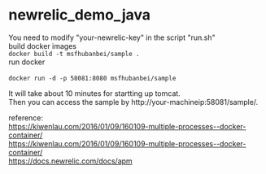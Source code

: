 # newrelic_demo_java
You need to modify "your-newrelic-key" in the script "run.sh"</br>
build docker images</br>
```docker build -t msfhubanbei/sample .```</br>
run docker</br>       
```docker run -d -p 58081:8080 msfhubanbei/sample```</br>

It will take about 10 minutes for startting up tomcat.</br>
Then you can access the sample by  http://your-machineip:58081/sample/.</br>

reference:</br>
https://kiwenlau.com/2016/01/09/160109-multiple-processes--docker-container/</br>
https://kiwenlau.com/2016/01/09/160109-multiple-processes--docker-container/</br>
https://docs.newrelic.com/docs/apm</br>
